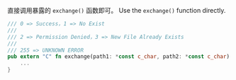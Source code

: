 直接调用暴露的 `exchange()` 函数即可。
Use the `exchange()` function directly.

```rust
/// 0 => Success，1 => No Exist
///
/// 2 => Permission Denied，3 => New File Already Exists
///
/// 255 => UNKNOWN ERROR
pub extern "C" fn exchange(path1: *const c_char, path2: *const c_char) -> i32{
    ...
}
```
